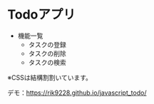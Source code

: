 # Todoアプリ
 * 機能一覧
   - タスクの登録
   - タスクの削除
   - タスクの検索

※CSSは結構割割いています。

デモ：https://rik9228.github.io/javascript_todo/
